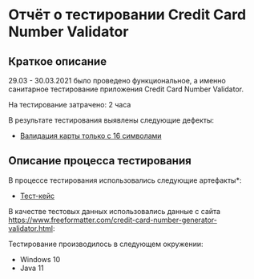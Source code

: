 # Отчёт о тестировании Credit Card Number Validator

## Краткое описание

29.03 - 30.03.2021 было проведено функциональное, а именно санитарное тестирование приложения Credit Card Number Validator.

На тестирование затрачено: 2 часа

В результате тестирования выявлены следующие дефекты:
* [Валидация карты только с 16 символами](https://github.com/laroffi/Credit-Card/issues/3)



## Описание процесса тестирования

В процессе тестирования использовались следующие артефакты*:
*  [Тест-кейс](https://docs.google.com/spreadsheets/d/1tVg9WkszHINapHd4LX2Vz-eDnZz3vHPG4AAQ4JKa7_U/edit?usp=sharing)


В качестве тестовых данных использовались данные с сайта https://www.freeformatter.com/credit-card-number-generator-validator.html:


Тестирование производилось в следующем окружении:
* Windows 10
* Java 11
